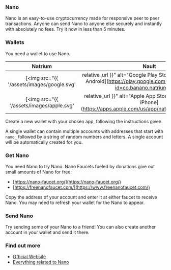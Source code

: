 ### Nano

Nano is an easy-to-use cryptocurrency made for responsive peer to peer transactions. Anyone can send Nano to anyone else securely and instantly with absolutely no fees. Try it now in less than 5 minutes. 

### Wallets

You need a wallet to use Nano. 

| Natrium |  Nault  |
| :-----: | :-----: |
| [<img src="{{ '/assets/images/google.svg' | relative_url }}" alt="Google Play Store" width="100%"/><br>Android](https://play.google.com/store/apps/details?id=co.banano.natriumwallet) | [<img src="{{ '/assets/images/nault.svg' | relative_url }}" alt="Nault Web" width="100%"/><br>Web](https://nault.cc)
| [<img src="{{ '/assets/images/apple.svg' | relative_url }}" alt="Apple App Store" width="100%"/><br>iPhone](https://apps.apple.com/us/app/natrium/id1451425707) | [<img src="{{ '/assets/images/github.svg' | relative_url }}" alt="Github" width="100%"/><br>Desktop](https://github.com/Nault/Nault/releases)

Create a new wallet with your chosen app, following the instructions given. 

A single wallet can contain multiple accounts with addresses that start with `nano_` followed by a string of random numbers and letters. A single account will be automatically created for you. 

### Get Nano

You need Nano to try Nano. Nano Faucets fueled by donations give out small amounts of Nano for free:

* [https://nano-faucet.org/](https://nano-faucet.org/)
* [https://freenanofaucet.com/](https://www.freenanofaucet.com/)

Copy the address of your account and enter it at either faucet to receive Nano. You may need to refresh your wallet for the Nano to appear. 

### Send Nano

Try sending some of your Nano to a friend! You can also create another account in your wallet and send it there.

### Find out more

* [Official Website](https://nano.org/)
* [Everything related to Nano](https://nanolinks.info/)
